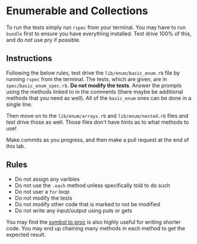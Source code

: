 # Enumerable and Collections

To run the tests simply run `rspec` from your terminal. You may have to run `bundle` first to ensure you have everything installed. Test drive 100% of this, and do *not* use pry if possible.

## Instructions

Following the below rules, test drive the `lib/enum/basic_enum.rb` file by running `rspec` from the terminal. The tests, which are given, are in `spec/basic_enum_spec.rb`. **Do not modify the tests**. Answer the prompts using the methods linked to in the comments (there maybe be additional methods that you need as well). All of the `basic_enum` ones can be done in a single line.

Then move on to the `lib/enum/arrays.rb` and `lib/enum/nested.rb` files and test drive those as well. Those files don't have hints as to what methods to use!

Make commits as you progress, and then make a pull request at the end of this lab.

## Rules

- Do not assign any varibles
- Do not use the `.each` method unless specifically told to do such
- Do not user a `for` loop
- Do not modify the tests
- Do not modify other code that is marked to not be modified
- Do not write any input/output using puts or gets

You may find the [symbol to proc](http://stackoverflow.com/questions/1217088/what-does-mapname-mean-in-ruby) is also highly useful for writing shorter code. You may end up chaining many methods in each method to get the expected result.
